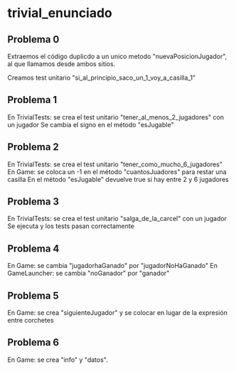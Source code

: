 # trivial_enunciado

## Problema 0

Extraemos el código duplicdo a un unico metodo "nuevaPosicionJugador", al que llamamos desde ambos sitios.

Creamos test unitario "si_al_principio_saco_un_1_voy_a_casilla_1"

## Problema 1
En TrivialTests: se crea el test unitario "tener_al_menos_2_jugadores" con un jugador
Se cambia el signo en el método "esJugable"

## Problema 2
En TrivialTests: se crea el test unitario "tener_como_mucho_6_jugadores"
En Game: se coloca un -1 en el método "cuantosJuadores" para restar una casilla
         En el método "esJugable" devuelve true si hay entre 2 y 6 jugadores

## Problema 3 
En TrivialTests: se crea el test unitario "salga_de_la_carcel" con un jugador
Se ejecuta y los tests pasan correctamente

## Problema 4
En Game: se cambia "jugadorhaGanado" por "jugadorNoHaGanado" 
En GameLauncher: se cambia "noGanador" por "ganador" 


## Problema 5
En Game: se crea "siguienteJugador" y se colocar en lugar de la expresión entre corchetes


## Problema 6
En Game: se crea "info" y "datos".
